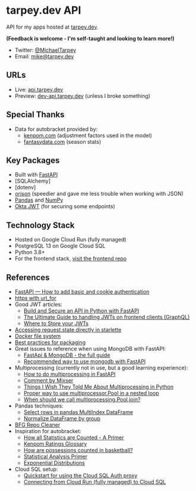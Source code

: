 # tarpey.dev API
API for my apps hosted at [tarpey.dev](tarpey.dev/).

**(Feedback is welcome - I'm self-taught and looking to learn more!)**
* Twitter: [@MichaelTarpey](https://twitter.com/MichaelTarpey)
* Email: [mike@tarpey.dev](mailto:mike@tarpey.dev)

## URLs
* Live: [api.tarpey.dev](https://api.tarpey.dev/)
* Preview: [dev-api.tarpey.dev](https://dev-api.tarpey.dev) (unless I broke something)

## Special Thanks
* Data for autobracket provided by:
  * [kenpom.com](https://jodie.lekoarts.de) (adjustment factors used in the model)
  * [fantasydata.com](https://fantasydata.com/) (season stats)

## Key Packages
* Built with [FastAPI](https://fastapi.tiangolo.com)
* [SQLAlchemy]
* [dotenv]
* [orjson](https://github.com/ijl/orjson) (speedier and gave me less trouble when working with JSON)
* [Pandas](https://pandas.pydata.org) and [NumPy](https://numpy.org)
* [Okta JWT](https://pypi.org/project/okta-jwt/) (for securing some endpoints)

## Technology Stack
* Hosted on Google Cloud Run (fully managed)
* PostgreSQL 13 on Google Cloud SQL
* Python 3.8+
* For the frontend stack, [visit the frontend repo](https://github.com/AnnuityDew/next-tarpeydev)

## References
* [FastAPI — How to add basic and cookie authentication](https://medium.com/data-rebels/fastapi-how-to-add-basic-and-cookie-authentication-a45c85ef47d3)
* [https with url_for](https://github.com/encode/starlette/issues/538)
* Good JWT articles:
  * [Build and Secure an API in Python with FastAPI](https://developer.okta.com/blog/2020/12/17/build-and-secure-an-api-in-python-with-fastapi)
  * [The Ultimate Guide to handling JWTs on frontend clients (GraphQL)](https://hasura.io/blog/best-practices-of-using-jwt-with-graphql/)
  * [Where to Store your JWTs](https://stormpath.com/blog/where-to-store-your-jwts-cookies-vs-html5-web-storage)
* [Accessing request.state directly in starlette](https://stackoverflow.com/questions/63273028/fastapi-get-user-id-from-api-key)
* [Docker file system](https://stackoverflow.com/questions/20813486/exploring-docker-containers-file-system)
* [Best practices for packaging](https://blog.ionelmc.ro/2014/05/25/python-packaging/)
* Great issues to reference when using MongoDB with FastAPI:
  * [FastApi & MongoDB - the full guide](https://github.com/tiangolo/fastapi/issues/1515)
  * [Recommended way to use mongodb with FastAPI](https://github.com/tiangolo/fastapi/issues/452)
* Multiprocessing (currently not in use, but a good learning experience):
  * [How to do multiprocessing in FastAPI](https://stackoverflow.com/questions/63169865/how-to-do-multiprocessing-in-fastapi)
  * [Comment by Mixser](https://github.com/tiangolo/fastapi/issues/1487#issuecomment-657290725)
  * [Things I Wish They Told Me About Multiprocessing in Python](https://www.cloudcity.io/blog/2019/02/27/things-i-wish-they-told-me-about-multiprocessing-in-python/)
  * [Proper way to use multiprocessor.Pool in a nested loop](https://stackoverflow.com/questions/20387510/proper-way-to-use-multiprocessor-pool-in-a-nested-loop)
  * [When should we call multiprocessing.Pool.join?](https://stackoverflow.com/questions/38271547/when-should-we-call-multiprocessing-pool-join)
* Pandas techniques:
  * [Select rows in pandas MultiIndex DataFrame](https://stackoverflow.com/questions/53927460/select-rows-in-pandas-multiindex-dataframe)
  * [Normalize DataFrame by group](https://stackoverflow.com/questions/26046208/normalize-dataframe-by-group)
* [BFG Repo Cleaner](https://rtyley.github.io/bfg-repo-cleaner/)
* Inspiration for autobracket:
  * [How all Statistics are Counted - A Primer](https://edge-forums.nbcsports.com/topic/269757-how-all-statistics-are-counted-a-primer/)
  * [Kenpom Ratings Glossary](https://kenpom.com/blog/ratings-glossary/)
  * [How are possessions counted in basketball?](https://www.reddit.com/r/nba/comments/5oe4go/how_are_possessions_counted_in_basketball/)
  * [Statistical Analysis Primer](https://www.nba.com/thunder/news/stats101.html)
  * [Exponential Distributions](https://online.stat.psu.edu/stat414/lesson/15/15.1)
* Cloud SQL setup:
  * [Quickstart for using the Cloud SQL Auth proxy](https://cloud.google.com/sql/docs/postgres/quickstart-proxy-test)
  * [Connecting from Cloud Run (fully managed) to Cloud SQL](https://cloud.google.com/sql/docs/postgres/connect-run)